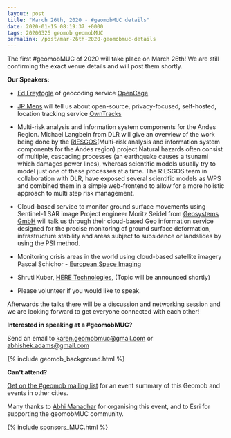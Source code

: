 ```yaml
--- 
layout: post
title: "March 26th, 2020 - #geomobMUC details"
date: 2020-01-15 08:19:37 +0000
tags: 20200326 geomob geomobMUC
permalink: /post/mar-26th-2020-geomobmuc-details
---
```



The first #geomobMUC of 2020 will take place on March 26th!
We are still confirming the exact venue details and will post them shortly. 


**Our Speakers:**

  * [Ed Freyfogle](https://twitter.com/freyfogle) of geocoding service [OpenCage](https://opencagedata.com/)

  * [JP Mens](https://twitter.com/jpmens) will tell us about open-source,
  privacy-focused, self-hosted, location tracking service [OwnTracks](https://owntracks.org/)
  
  * Multi-risk analysis and information system components for the Andes Region.
  Michael Langbein from DLR will give an overview of the work being done by the [RIESGOS](https://www.riesgos.de/en/)(Multi-risk
  analysis and information system components for the Andes region) project.Natural hazards often consist of multiple, cascading
  processes (an earthquake causes a tsunami which damages power lines), whereas scientific models usually try to model just one of these
  processes at a time. The RIESGOS team in collaboration with DLR, have exposed several scientific models as WPS and combined them in a
  simple web-frontend to allow for a more holistic approach to multi step risk management.
  
   * Cloud-based service to monitor ground surface movements using Sentinel-1 SAR image
   Project engineer Moritz Seidel from [Geosystems GmbH](https://www.geosystems.de/) will talk us through their cloud-based Geo
   information service designed for the precise monitoring of ground surface deformation, infrastructure stability and areas subject to
   subsidence or landslides by using the PSI method.
   
   * Monitoring crisis areas in the world using cloud-based satellite imagery
   Pascal Schichor - [European Space Imaging](https://www.euspaceimaging.com/)
   
   * Shruti Kuber, [HERE Technologies](https://www.here.com/), (Topic will be announced shortly)
   


  * Please volunteer if you would like to speak.

Afterwards the talks there will be a discussion and networking session and we are looking forward to get everyone connected with each other!

**Interested in speaking at a #geomobMUC?**

Send an email to karen.geomobmuc@gmail.com or abhishek.adams@gmail.com

{% include geomob_background.html %}

**Can't attend?**

[Get on the #geomob mailing list](/mailing-list) for an event summary of this Geomob and events in other cities. 

Many thanks to [Abhi Manadhar](https://twitter.com/abheeman) for organising this event, and to Esri for supporting the geomobMUC community.

{% include sponsors_MUC.html %}


